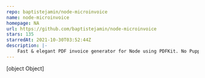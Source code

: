 ```yaml
---
repo: baptistejamin/node-microinvoice
name: node-microinvoice
homepage: NA
url: https://github.com/baptistejamin/node-microinvoice
stars: 135
starredAt: 2021-10-30T03:52:44Z
description: |-
    Fast & elegant PDF invoice generator for Node using PDFKit. No Puppeteer
---
```


[object Object]

